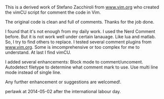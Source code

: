 This is a derived work of Stefano Zacchiroli from www.vim.org who created the vimCU script for
comment the code in Vim.

The original code is clean and full of comments. Thanks for the job done.

I found that it's not enough from my daily work. I used the Nerd Comment before. But it is not work
well under certain lanauage. Like lua and matlab. So, I try to find others to replace. I tested several comment plugins from www.vim.org. Some is imcomprehensive or too complex for me to understand.
At last I find vimCU.

I added several enhancements:
Block mode to comment/uncoment.
Autodetect filetype to determine what comment mark to use.
Use multi line mode instead of single line.

Any further enhancement or suggestions are welcomed!.

perlawk at 2014-05-02 after the international labour day.
